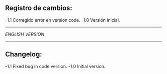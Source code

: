 ## Registro de cambios:

-1.1
	Corregido error en version code.
-1.0
	Versión Inicial.
	
---

*ENGLISH VERSION*

---

## Changelog:

-1.1
	Fixed bug in code version.
-1.0
  	Initial version.
